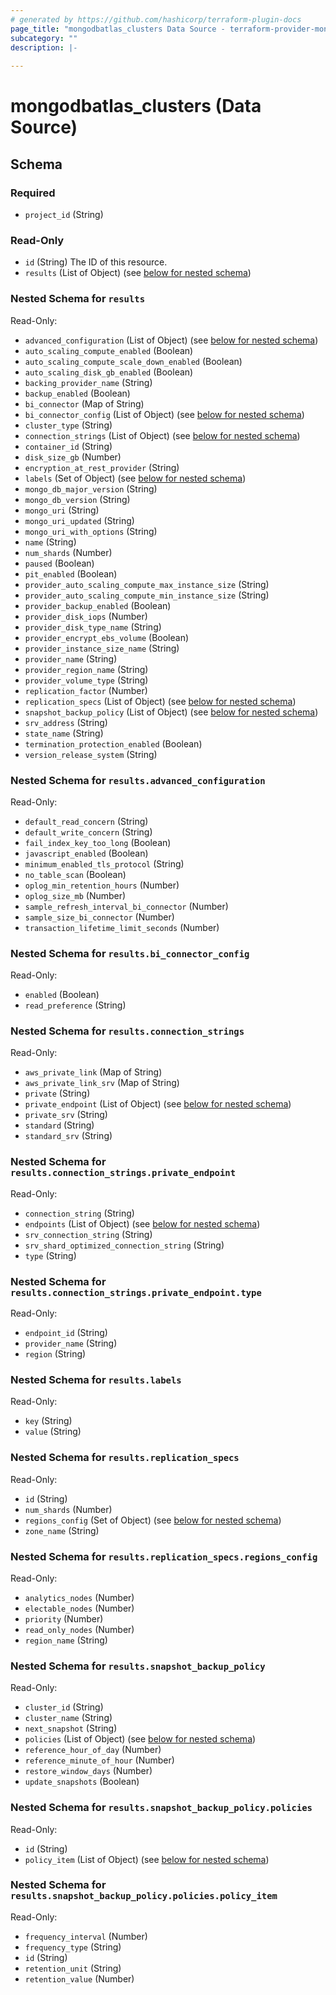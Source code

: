 ```yaml
---
# generated by https://github.com/hashicorp/terraform-plugin-docs
page_title: "mongodbatlas_clusters Data Source - terraform-provider-mongodbatlas"
subcategory: ""
description: |-
  
---
```


# mongodbatlas_clusters (Data Source)





<!-- schema generated by tfplugindocs -->
## Schema

### Required

- `project_id` (String)

### Read-Only

- `id` (String) The ID of this resource.
- `results` (List of Object) (see [below for nested schema](#nestedatt--results))

<a id="nestedatt--results"></a>
### Nested Schema for `results`

Read-Only:

- `advanced_configuration` (List of Object) (see [below for nested schema](#nestedobjatt--results--advanced_configuration))
- `auto_scaling_compute_enabled` (Boolean)
- `auto_scaling_compute_scale_down_enabled` (Boolean)
- `auto_scaling_disk_gb_enabled` (Boolean)
- `backing_provider_name` (String)
- `backup_enabled` (Boolean)
- `bi_connector` (Map of String)
- `bi_connector_config` (List of Object) (see [below for nested schema](#nestedobjatt--results--bi_connector_config))
- `cluster_type` (String)
- `connection_strings` (List of Object) (see [below for nested schema](#nestedobjatt--results--connection_strings))
- `container_id` (String)
- `disk_size_gb` (Number)
- `encryption_at_rest_provider` (String)
- `labels` (Set of Object) (see [below for nested schema](#nestedobjatt--results--labels))
- `mongo_db_major_version` (String)
- `mongo_db_version` (String)
- `mongo_uri` (String)
- `mongo_uri_updated` (String)
- `mongo_uri_with_options` (String)
- `name` (String)
- `num_shards` (Number)
- `paused` (Boolean)
- `pit_enabled` (Boolean)
- `provider_auto_scaling_compute_max_instance_size` (String)
- `provider_auto_scaling_compute_min_instance_size` (String)
- `provider_backup_enabled` (Boolean)
- `provider_disk_iops` (Number)
- `provider_disk_type_name` (String)
- `provider_encrypt_ebs_volume` (Boolean)
- `provider_instance_size_name` (String)
- `provider_name` (String)
- `provider_region_name` (String)
- `provider_volume_type` (String)
- `replication_factor` (Number)
- `replication_specs` (List of Object) (see [below for nested schema](#nestedobjatt--results--replication_specs))
- `snapshot_backup_policy` (List of Object) (see [below for nested schema](#nestedobjatt--results--snapshot_backup_policy))
- `srv_address` (String)
- `state_name` (String)
- `termination_protection_enabled` (Boolean)
- `version_release_system` (String)

<a id="nestedobjatt--results--advanced_configuration"></a>
### Nested Schema for `results.advanced_configuration`

Read-Only:

- `default_read_concern` (String)
- `default_write_concern` (String)
- `fail_index_key_too_long` (Boolean)
- `javascript_enabled` (Boolean)
- `minimum_enabled_tls_protocol` (String)
- `no_table_scan` (Boolean)
- `oplog_min_retention_hours` (Number)
- `oplog_size_mb` (Number)
- `sample_refresh_interval_bi_connector` (Number)
- `sample_size_bi_connector` (Number)
- `transaction_lifetime_limit_seconds` (Number)


<a id="nestedobjatt--results--bi_connector_config"></a>
### Nested Schema for `results.bi_connector_config`

Read-Only:

- `enabled` (Boolean)
- `read_preference` (String)


<a id="nestedobjatt--results--connection_strings"></a>
### Nested Schema for `results.connection_strings`

Read-Only:

- `aws_private_link` (Map of String)
- `aws_private_link_srv` (Map of String)
- `private` (String)
- `private_endpoint` (List of Object) (see [below for nested schema](#nestedobjatt--results--connection_strings--private_endpoint))
- `private_srv` (String)
- `standard` (String)
- `standard_srv` (String)

<a id="nestedobjatt--results--connection_strings--private_endpoint"></a>
### Nested Schema for `results.connection_strings.private_endpoint`

Read-Only:

- `connection_string` (String)
- `endpoints` (List of Object) (see [below for nested schema](#nestedobjatt--results--connection_strings--private_endpoint--endpoints))
- `srv_connection_string` (String)
- `srv_shard_optimized_connection_string` (String)
- `type` (String)

<a id="nestedobjatt--results--connection_strings--private_endpoint--endpoints"></a>
### Nested Schema for `results.connection_strings.private_endpoint.type`

Read-Only:

- `endpoint_id` (String)
- `provider_name` (String)
- `region` (String)




<a id="nestedobjatt--results--labels"></a>
### Nested Schema for `results.labels`

Read-Only:

- `key` (String)
- `value` (String)


<a id="nestedobjatt--results--replication_specs"></a>
### Nested Schema for `results.replication_specs`

Read-Only:

- `id` (String)
- `num_shards` (Number)
- `regions_config` (Set of Object) (see [below for nested schema](#nestedobjatt--results--replication_specs--regions_config))
- `zone_name` (String)

<a id="nestedobjatt--results--replication_specs--regions_config"></a>
### Nested Schema for `results.replication_specs.regions_config`

Read-Only:

- `analytics_nodes` (Number)
- `electable_nodes` (Number)
- `priority` (Number)
- `read_only_nodes` (Number)
- `region_name` (String)



<a id="nestedobjatt--results--snapshot_backup_policy"></a>
### Nested Schema for `results.snapshot_backup_policy`

Read-Only:

- `cluster_id` (String)
- `cluster_name` (String)
- `next_snapshot` (String)
- `policies` (List of Object) (see [below for nested schema](#nestedobjatt--results--snapshot_backup_policy--policies))
- `reference_hour_of_day` (Number)
- `reference_minute_of_hour` (Number)
- `restore_window_days` (Number)
- `update_snapshots` (Boolean)

<a id="nestedobjatt--results--snapshot_backup_policy--policies"></a>
### Nested Schema for `results.snapshot_backup_policy.policies`

Read-Only:

- `id` (String)
- `policy_item` (List of Object) (see [below for nested schema](#nestedobjatt--results--snapshot_backup_policy--policies--policy_item))

<a id="nestedobjatt--results--snapshot_backup_policy--policies--policy_item"></a>
### Nested Schema for `results.snapshot_backup_policy.policies.policy_item`

Read-Only:

- `frequency_interval` (Number)
- `frequency_type` (String)
- `id` (String)
- `retention_unit` (String)
- `retention_value` (Number)
